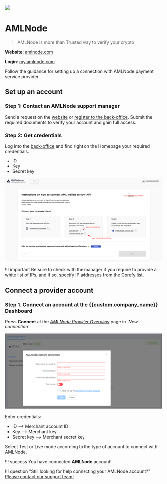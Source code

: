 <img src="https://static.openfintech.io/payment_providers/amlnode/logo.svg?w=400" width="400px" >

# AMLNode

> AMLNode is more than Trusted way to verify your crypto

**Website**: [amlnode.com](https://amlnode.com/en/home/)

**Login**: [my.amlnode.com](https://my.amlnode.com/auth/login)

Follow the guidance for setting up a connection with AMLNode payment service provider.

## Set up an account

### Step 1: Contact an AMLNode support manager

Send a request on the [website](https://amlnode.com/en/home/) or [register to the back-office](https://my.amlnode.com/auth/registration). Submit the required documents to verify your account and gain full access.

### Step 2: Get credentials

Log into the [back-office](https://my.amlnode.com/login) and find right on the Homepage your required credentials.

- ID
- Key
- Secret key

![The AML Node's back-office homepage](images/credentials.png)

!!! important
    Be sure to check with the manager if you require to provide a white list of IPs, and if so, specify IP addresses from the [Corefy list](/integration/ips/).

## Connect a provider account

### Step 1. Connect an account at the {{custom.company_name}} Dashboard

Press **Connect** at the [*AMLNode Provider Overview*]({{custom.dashboard_base_url}}connect-directory/payment-providers/amlnode/general) page in *'New connection'*.

![Connect](images/provider-account.png)

Enter credentials:

- ID --> Merchant account ID
- Key --> Merchant key
- Secret key --> Merchant secret key

Select Test or Live mode according to the type of account to connect with AMLNode.

!!! success
    You have connected **AMLNode** account!

!!! question "Still looking for help connecting your AMLNode account?"
    <!--email_off-->[Please contact our support team!](mailto:{{custom.support_email}})<!--/email_off-->
